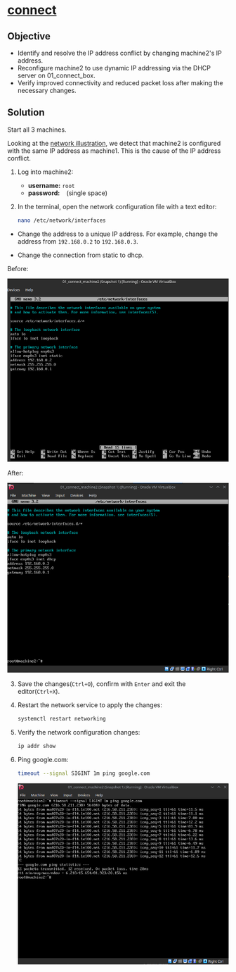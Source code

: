# [connect](https://github.com/01-edu/public/tree/master/subjects/connect/audit)

## Objective

- Identify and resolve the IP address conflict by changing machine2's IP address.
- Reconfigure machine2 to use dynamic IP addressing via the DHCP server on 01_connect_box.
- Verify improved connectivity and reduced packet loss after making the necessary changes.

## Solution

Start all 3 machines.

Looking at the [network illustration](https://github.com/01-edu/public/tree/master/subjects/connect), we detect that machine2 is configured with the same IP address as machine1. This is the cause of the IP address conflict.

1. Log into machine2:
   
   - **username:** `root`
   - **password:** ` ` (single space)

2. In the terminal, open the network configuration file with a text editor:
 
      ```bash
      nano /etc/network/interfaces
      ```

  - Change the address to a unique IP address. For example, change the address from `192.168.0.2` to `192.168.0.3`.

  - Change the connection from static to dhcp.

  Before:

  ![b4](media/b4.png)
  
  After:

  ![after](media/after.png)

3. Save the changes(`Ctrl+O`), confirm with `Enter` and exit the editor(`Ctrl+X`).

4. Restart the network service to apply the changes:
      ```bash
      systemctl restart networking
      ```

5. Verify the network configuration changes:
      ```bash
      ip addr show
      ```

6. Ping google.com:
      ```bash
      timeout --signal SIGINT 1m ping google.com
      ```

   ![ping](media/ping.png)